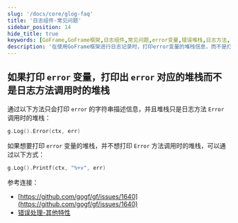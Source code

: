 ```yaml
---
slug: '/docs/core/glog-faq'
title: '日志组件-常见问题'
sidebar_position: 14
hide_title: true
keywords: [GoFrame,GoFrame框架,日志组件,常见问题,error变量,错误堆栈,日志方法,打印错误,g.Log,GoFrame日志]
description: '在使用GoFrame框架进行日志记录时，打印error变量的堆栈信息，而不是打印日志方法调用时的堆栈。提供了具体的Go代码示例，帮助开发者更准确地进行错误日志的记录和调试。'
---
```


## 如果打印 `error` 变量，打印出 `error` 对应的堆栈而不是日志方法调用时的堆栈

通过以下方法只会打印 `error` 的字符串描述信息，并且堆栈只是日志方法 `Error` 调用时的堆栈：

```go
g.Log().Error(ctx, err)
```

如果想要打印 `error` 变量的堆栈，并不想打印 `Error` 方法调用时的堆栈，可以通过以下方式：

```go
g.Log().Printf(ctx, "%+v", err)
```

参考连接：

- [https://github.com/gogf/gf/issues/1640](https://github.com/gogf/gf/issues/1640)
- [错误处理-其他特性](../错误处理/错误处理-其他特性.md)